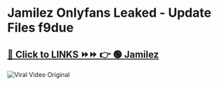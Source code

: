 
 # Jamilez Onlyfans Leaked - Update Files f9due

## <h2><a href="https://clipsfans.com/Jamilez&ref=git">🔗 Click to LINKS ⏩⏩ 👉 🟢 Jamilez </a></h2>

<a href="https://clipsfans.com/Jamilez&ref=git" rel="nofollow" data-target="animated-image.originalLink"><img src="https://i.ibb.co.com/xMMVF88/686577567.gif" alt="Viral Video Original" style="max-width: 100%; display: inline-block;" data-target="animated-image.originalImage"></a>

